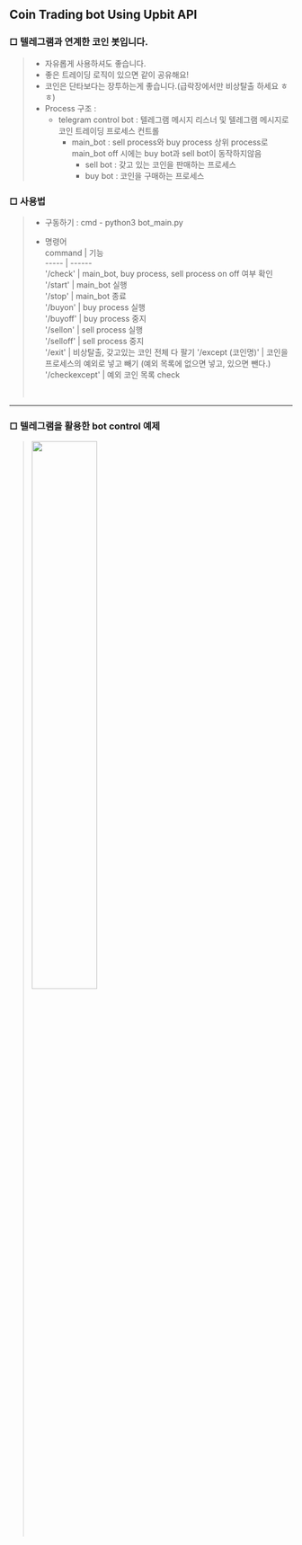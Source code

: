 ## Coin Trading bot Using Upbit API

### □ 텔레그램과 연계한 코인 봇입니다.
>  * 자유롭게 사용하셔도 좋습니다.
>  * 좋은 트레이딩 로직이 있으면 같이 공유해요!
>  * 코인은 단타보다는 장투하는게 좋습니다.(급락장에서만 비상탈출 하세요 ㅎㅎ)
>  * Process 구조 :
>     * telegram control bot : 텔레그램 메시지 리스너 및 텔레그램 메시지로 코인 트레이딩 프로세스 컨트롤
>        * main_bot : sell process와 buy process 상위 process로 main_bot off 시에는 buy bot과 sell bot이 동작하지않음
>            * sell bot : 갖고 있는 코인을 판매하는 프로세스
>            * buy bot  : 코인을 구매하는 프로세스


### □ 사용법
>  * 구동하기 : cmd - python3 bot_main.py
>
>  * 명령어    
>     command | 기능    
>     ----- | ------    
>     '/check' | main_bot, buy process, sell process on off 여부 확인     
>     '/start' | main_bot 실행    
>     '/stop' | main_bot 종료    
>     '/buyon' | buy process 실행    
>     '/buyoff' | buy process 중지    
>     '/sellon' | sell process 실행    
>     '/selloff' | sell process 중지    
>     '/exit' | 비상탈출, 갖고있는 코인 전체 다 팔기
>     '/except (코인명)' | 코인을 프로세스의 예외로 넣고 빼기 (예외 목록에 없으면 넣고, 있으면 뺀다.)
>     '/checkexcept' | 예외 코인 목록 check
>       
>    <br/>
   
-----------------------------
### □ 텔레그램을 활용한 bot control 예제    
> <img src = "https://user-images.githubusercontent.com/80157109/111898746-3fb6a400-8a6b-11eb-9170-c648fc669223.jpeg"  height = '50%'  width = '50%'></img>
